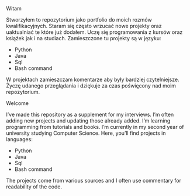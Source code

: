 Witam

Stworzyłem to repozytorium jako portfolio do moich rozmów kwalifikacyjnych.
Staram się często wrzucać nowe projekty oraz uaktualniać te które już dodałem.
Uczę się programowania z kursów oraz książek jak i na studiach.
Zamieszczone tu projekty są w języku:
- Python
- Java
- Sql
- Bash command

W projektach zamieszczam komentarze aby były bardziej czytelniejsze.
Życzę udanego przeglądania i dziękuje za czas poświęcony nad moim repozytorium.


Welcome

I’ve made this repository as a supplement for my interviews. 
I’m often adding new projects and updating those already added.
I’m learning programming from tutorials and books. 
I’m currently in my second year of university studying Computer Science.
Here, you’ll find projects in languages:
- Python
- Java
- Sql
- Bash command

The projects come from various sources and I often use commentary for readability of the code.
